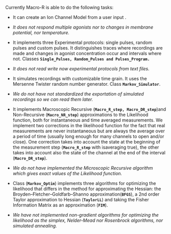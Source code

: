 Currently Macro-R is able to do the following tasks:

  * It can create an Ion Channel Model from a user input .

  * _It does not respond multiple agonists nor to changes in membrane potential, nor temperature._

  * It implements three Experimental protocols: single pulses, random pulses and custom pulses. It distinguishes traces where recordings are made and changes in agonist concentration occur and intervals where not. Classes **`Single_Pulses, Random_Pulses and Pulses_Program.`**

  * _It does not read write now experimental protocols from text files._

  * It simulates recordings with customizable time grain. It uses the Mersenne Twister random number generator. Class **`Markov_Simulator`**.

  * _We do not have not standardized the exportation of simulated recordings so we can read them later._

  * It implements Macroscopic Recursive (**`Macro_R_step, Macro_DR_step`**)and Non-Recursive (**`Macro_NR_step`**) approximations to the Likelihood function, both for instantaneous and time averaged measurements. We implement two corrections in the likelihood function for the fact that real measurements are never instantaneous but are always the average over a period of time (usually long enough for many channels to open and/or close). One correction takes into account the state at the beginning of the measurement step  (**`Macro_R_step`** with isaveraging true), the other takes into account also the state of the channel at the end of the interval (**`Macro_DR_step`**).

  * _We do not have implemented the Microscopic Recursive algorithm which gives exact values of the Likelihood function._

  * Class (**`Markov_Optim`**) implements three algorithms for optimizing the likelihood that differs in the method for approximating the Hessian: the Broyden–Fletcher–Goldfarb–Shanno approximation(**`BFGS`**), a 2nd order Taylor approximation to Hessian (**`TaylorLL`**) and taking the Fisher Information Matrix as an approximation (**`FIM`**).

  * _We have not implemented non-gradient algorithms for optimizing the likelihood as the simplex, Nelder-Mead nor Rosenbrock algorithms, nor simulated annealing._
